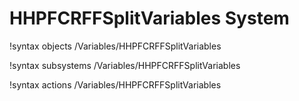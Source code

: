 <!-- MOOSE Documentation Stub: Remove this when content is added. -->

# HHPFCRFFSplitVariables System
!syntax objects /Variables/HHPFCRFFSplitVariables

!syntax subsystems /Variables/HHPFCRFFSplitVariables

!syntax actions /Variables/HHPFCRFFSplitVariables
